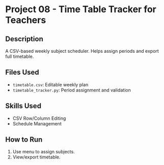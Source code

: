 # Project 08 - Time Table Tracker for Teachers

## Description
A CSV-based weekly subject scheduler. Helps assign periods and export full timetable.

## Files Used
- `timetable.csv`: Editable weekly plan
- `timetable_tracker.py`: Period assignment and validation

## Skills Used
- CSV Row/Column Editing
- Schedule Management

## How to Run
1. Use menu to assign subjects.
2. View/export timetable.
